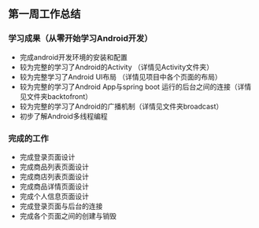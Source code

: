 ## 第一周工作总结
### 学习成果（从零开始学习Android开发）
- 完成android开发环境的安装和配置
- 较为完整的学习了Android的Activity （详情见Activity文件夹）
- 较为完整学习了Android UI布局 （详情见项目中各个页面的布局）
- 较为完整的学习了Android App与spring boot 运行的后台之间的连接（详情见文件夹backtofront）
- 较为完整的学习了Android的广播机制（详情见文件夹broadcast）
- 初步了解Android多线程编程

### 完成的工作
- 完成登录页面设计
- 完成商品列表页面设计
- 完成商店列表页面设计
- 完成商品详情页面设计
- 完成个人信息页面设计
- 完成登录页面与后台的连接
- 完成各个页面之间的创建与销毁